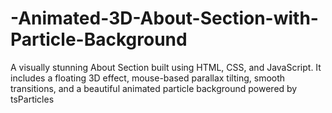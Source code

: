 # -Animated-3D-About-Section-with-Particle-Background
A visually stunning About Section built using HTML, CSS, and JavaScript. It includes a floating 3D effect, mouse-based parallax tilting, smooth transitions, and a beautiful animated particle background powered by tsParticles
